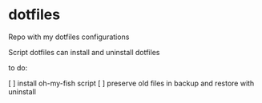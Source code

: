 # dotfiles

Repo with my dotfiles configurations

Script dotfiles can install and uninstall dotfiles

to do:

[ ] install oh-my-fish script
[ ] preserve old files in backup and restore with uninstall